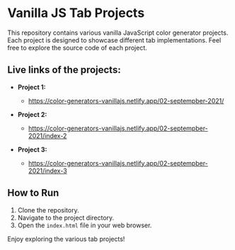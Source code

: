 # Vanilla JS Tab Projects

This repository contains various vanilla JavaScript color generator projects.
Each project is designed to showcase different tab implementations.
Feel free to explore the source code of each project.

## Live links of the projects:

- **Project 1:**
  - https://color-generators-vanillajs.netlify.app/02-septempber-2021/
 
- **Project 2:**
  - https://color-generators-vanillajs.netlify.app/02-septempber-2021/index-2

- **Project 3:**  
  - https://color-generators-vanillajs.netlify.app/02-septempber-2021/index-3


## How to Run

1. Clone the repository.
2. Navigate to the project directory.
3. Open the `index.html` file in your web browser.

Enjoy exploring the various tab projects!
 
